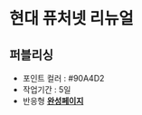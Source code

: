 # 현대 퓨처넷 리뉴얼
## 퍼블리싱
 - 포인트 컬러 : #90A4D2
 - 작업기간 : 5일
 - 반응형 
[**완성페이지**](https://devwonny.github.io/NexusCloneHyundaifuturenet/)
